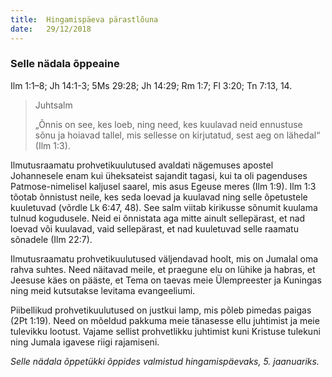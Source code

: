 ```yaml
---
title:  Hingamispäeva pärastlõuna
date:   29/12/2018
---
```


### Selle nädala õppeaine
Ilm 1:1–8; Jh 14:1-3; 5Ms 29:28; Jh 14:29; Rm 1:7; Fl 3:20; Tn 7:13, 14.

> <p>Juhtsalm</p>
> „Õnnis on see, kes loeb, ning need, kes kuulavad neid ennustuse sõnu ja hoiavad tallel, mis sellesse on kirjutatud, sest aeg on lähedal“ (Ilm 1:3).

Ilmutusraamatu prohvetikuulutused avaldati nägemuses apostel Johannesele enam kui üheksateist sajandit tagasi, kui ta oli pagenduses Patmose-nimelisel kaljusel saarel, mis asus Egeuse meres (Ilm 1:9). Ilm 1:3 tõotab õnnistust neile, kes seda loevad ja kuulavad ning selle õpetustele kuuletuvad (võrdle Lk 6:47, 48). See salm viitab kirikusse sõnumit kuulama tulnud kogudusele. Neid ei õnnistata aga mitte ainult sellepärast, et nad loevad või kuulavad, vaid sellepärast, et nad kuuletuvad selle raamatu sõnadele (Ilm 22:7).

Ilmutusraamatu prohvetikuulutused väljendavad hoolt, mis on Jumalal oma rahva suhtes. Need näitavad meile, et praegune elu on lühike ja habras, et Jeesuse käes on pääste, et Tema on taevas meie Ülempreester ja Kuningas ning meid kutsutakse levitama evangeeliumi.

Piibellikud prohvetikuulutused on justkui lamp, mis põleb pimedas paigas
(2Pt 1:19). Need on mõeldud pakkuma meie tänasesse ellu juhtimist ja meie tulevikku lootust. Vajame sellist prohvetlikku juhtimist kuni Kristuse tulekuni ning Jumala igavese riigi rajamiseni.

_Selle nädala õppetükki õppides valmistud hingamispäevaks, 5. jaanuariks._
